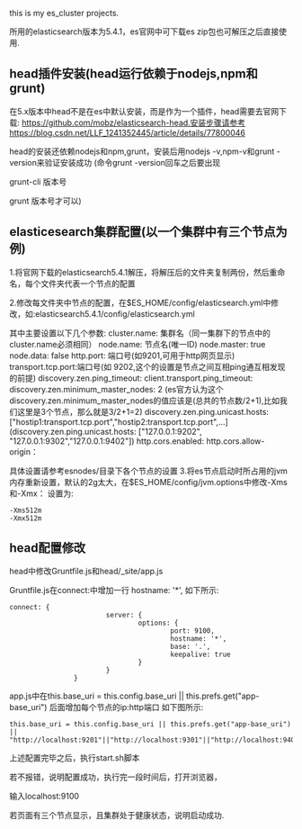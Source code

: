 this is my es_cluster projects.

所用的elasticsearch版本为5.4.1，es官网中可下载es zip包也可解压之后直接使用.

head插件安装(head运行依赖于nodejs,npm和grunt)
------------------

在5.x版本中head不是在es中默认安装，而是作为一个插件，head需要去官网下载: https://github.com/mobz/elasticsearch-head.安装步骤请参考https://blog.csdn.net/LLF_1241352445/article/details/77800046

head的安装还依赖nodejs和npm,grunt，安装后用nodejs -v,npm-v和grunt -version来验证安装成功
(命令grunt -version回车之后要出现

grunt-cli 版本号

grunt 版本号才可以)         


elasticesearch集群配置(以一个集群中有三个节点为例)
------------------

1.将官网下载的elasticsearch5.4.1解压，将解压后的文件夹复制两份，然后重命名，每个文件夹代表一个节点的配置

2.修改每文件夹中节点的配置，在$ES_HOME/config/elasticsearch.yml中修改，如:elasticsearch5.4.1/config/elasticsearch.yml

 其中主要设置以下几个参数:
 cluster.name: 集群名（同一集群下的节点中的cluster.name必须相同）
 node.name: 节点名(唯一ID)
 node.master: true
 node.data: false
 http.port: 端口号(如9201,可用于http网页显示)
 transport.tcp.port:端口号(如 9202,这个的设置是节点之间互相ping通互相发现的前提)
 discovery.zen.ping_timeout:
 client.transport.ping_timeout:
 discovery.zen.minimum_master_nodes: 2 
 (es官方认为这个discovery.zen.minimum_master_nodes的值应该是(总共的节点数/2+1),比如我们这里是3个节点，那么就是3/2+1=2)
 discovery.zen.ping.unicast.hosts:["hostip1:transport.tcp.port","hostip2:transport.tcp.port",...]
 (discovery.zen.ping.unicast.hosts: ["127.0.0.1:9202", "127.0.0.1:9302","127.0.0.1:9402"])
 http.cors.enabled:
 http.cors.allow-origin：

 具体设置请参考esnodes/目录下各个节点的设置
3.将es节点启动时所占用的jvm内存重新设置，默认的2g太大，在$ES_HOME/config/jvm.options中修改-Xms和-Xmx：
设置为:
```
-Xms512m
-Xmx512m
```

head配置修改
--------------------
head中修改Gruntfile.js和head/_site/app.js


Gruntfile.js在connect:中增加一行 hostname: '*',
如下所示:

```
connect: {
                        server: {
                                options: {
                                        port: 9100,
                                        hostname: '*',
                                        base: '.',
                                        keepalive: true
                                }
                        }
                }
```

app.js中在this.base_uri = this.config.base_uri || this.prefs.get("app-base_uri") 后面增加每个节点的ip:http端口
如下图所示:
```
this.base_uri = this.config.base_uri || this.prefs.get("app-base_uri") || "http://localhost:9201"||"http://localhost:9301"||"http://localhost:9401";
```

上述配置完毕之后，执行start.sh脚本

若不报错，说明配置成功，执行完一段时间后，打开浏览器，

输入localhost:9100

若页面有三个节点显示，且集群处于健康状态，说明启动成功.

